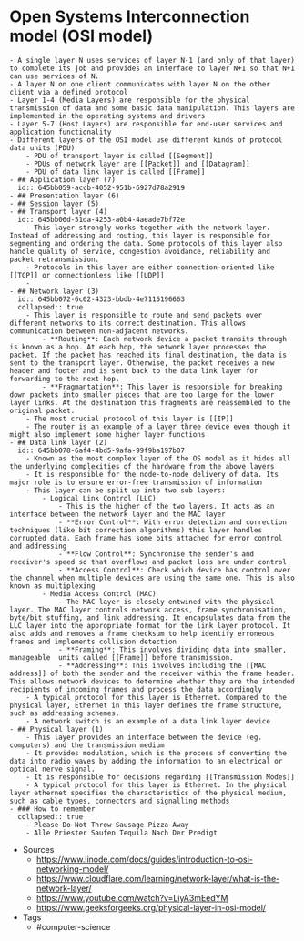 # Open Systems Interconnection model (OSI model)
	- A single layer N uses services of layer N-1 (and only of that layer) to complete its job and provides an interface to layer N+1 so that N+1 can use services of N.
	- A layer N on one client communicates with layer N on the other client via a defined protocol
	- Layer 1-4 (Media Layers) are responsible for the physical transmission of data and some basic data manipulation. This layers are implemented in the operating systems and drivers
	- Layer 5-7 (Host Layers) are responsible for end-user services and application functionality
	- Different layers of the OSI model use different kinds of protocol data units (PDU)
		- PDU of transport layer is called [[Segment]]
		- PDUs of network layer are [[Packet]] and [[Datagram]]
		- PDU of data link layer is called [[Frame]]
	- ## Application layer (7)
	  id:: 645bb059-accb-4052-951b-6927d78a2919
	- ## Presentation layer (6)
	- ## Session layer (5)
	- ## Transport layer (4)
	  id:: 645bb06d-51da-4253-a0b4-4aeade7bf72e
		- This layer strongly works together with the network layer. Instead of addressing and routing, this layer is responsible for segmenting and ordering the data. Some protocols of this layer also handle quality of service, congestion avoidance, reliability and packet retransmission.
		- Protocols in this layer are either connection-oriented like [[TCP]] or connectionless like [[UDP]]
		-
	- ## Network layer (3)
	  id:: 645bb072-6c02-4323-bbdb-4e7115196663
	  collapsed:: true
		- This layer is responsible to route and send packets over different networks to its correct destination. This allows communication between non-adjacent networks.
			- **Routing**: Each network device a packet transits through is known as a hop. At each hop, the network layer processes the packet. If the packet has reached its final destination, the data is sent to the transport layer. Otherwise, the packet receives a new header and footer and is sent back to the data link layer for forwarding to the next hop.
			- **Fragmantation**: This layer is responsible for breaking down packets into smaller pieces that are too large for the lower layer links. At the destination this fragments are reassembled to the original packet.
		- The most crucial protocol of this layer is [[IP]]
		- The router is an example of a layer three device even though it might also implement some higher layer functions
	- ## Data link layer (2)
	  id:: 645bb078-6af4-4bd5-9afa-99f9ba197b07
		- Known as the most complex layer of the OS model as it hides all the underlying complexities of the hardware from the above layers
		- It is responsible for the node-to-node delivery of data. Its major role is to ensure error-free transmission of information
		- This layer can be split up into two sub layers:
			- Logical Link Control (LLC)
				- This is the higher of the two layers. It acts as an interface between the network layer and the MAC layer
				- **Error Control**: With error detection and correction techniques (like bit correction algorithms) this layer handles corrupted data. Each frame has some bits attached for error control and addressing
				- **Flow Control**: Synchronise the sender's and receiver's speed so that overflows and packet loss are under control
				- **Access Control**: Check which device has control over the channel when multiple devices are using the same one. This is also known as multiplexing
			- Media Access Control (MAC)
				- The MAC layer is closely entwined with the physical layer. The MAC layer controls network access, frame synchronisation, byte/bit stuffing, and link addressing. It encapsulates data from the LLC layer into the appropriate format for the link layer protocol. It also adds and removes a frame checksum to help identify erroneous frames and implements collision detection
				- **Framing**: This involves dividing data into smaller, manageable  units called [[Frame]] before transmission.
				- **Addressing**: This involves including the [[MAC address]] of both the sender and the receiver within the frame header. This allows network devices to determine whether they are the intended recipients of incoming frames and process the data accordingly
		- A typical protocol for this layer is Ethernet. Compared to the physical layer, Ethernet in this layer defines the frame structure, such as addressing schemes.
		- A network switch is an example of a data link layer device
	- ## Physical layer (1)
		- This layer provides an interface between the device (eg. computers) and the transmission medium
		- It provides modulation, which is the process of converting the data into radio waves by adding the information to an electrical or optical nerve signal.
		- It is responsible for decisions regarding [[Transmission Modes]]
		- A typical protocol for this layer is Ethernet. In the physical layer ethernet specifies the characteristics of the physical medium, such as cable types, connectors and signalling methods
	- ### How to remember
	  collapsed:: true
		- Please Do Not Throw Sausage Pizza Away
		- Alle Priester Saufen Tequila Nach Der Predigt
- Sources
	- https://www.linode.com/docs/guides/introduction-to-osi-networking-model/
	- https://www.cloudflare.com/learning/network-layer/what-is-the-network-layer/
	- https://www.youtube.com/watch?v=LiyA3mEedYM
	- https://www.geeksforgeeks.org/physical-layer-in-osi-model/
- Tags
	- #computer-science
